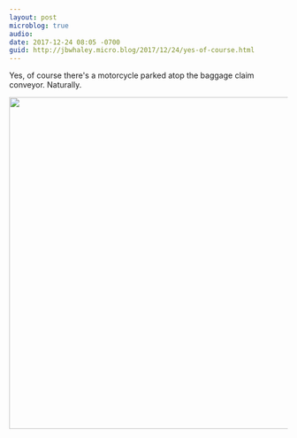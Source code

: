```yaml
---
layout: post
microblog: true
audio: 
date: 2017-12-24 08:05 -0700
guid: http://jbwhaley.micro.blog/2017/12/24/yes-of-course.html
---
```

Yes, of course there's a motorcycle parked atop the baggage claim conveyor. Naturally.

<img src="http://www.jarrodwhaley.com/uploads/2017/86e074a29f.jpg" width="600" height="600" />
